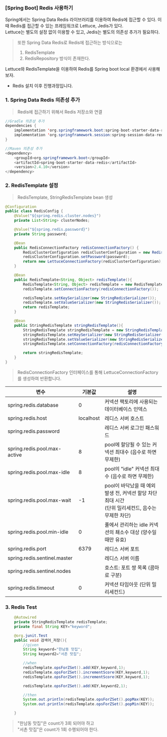 ### [Spring Boot] Redis 사용하기
Spring에서는 Spring Data Redis 라이브러리를 이용하여 Redis에 접근할 수 있다.
이때 Redis를 접근할 수 있는 프레임워크로 Lettuce, Jedis가 있다. <br>
Lettuce는 별도의 설정 없이 이용할 수 있고, Jedis는 별도의 의존성 추가가 필요하다.

> 또한 Spring Data Redis로 Redis에 접근하는 방식으로는
> 1. RedisTemplate
> 2. RedisRepository
> 방식이 존재한다.

Lettuce와 RedisTemplate을 이용하여 Redis를 Spring boot local 환경에서 사용해보자.

* Redis 설치 이후 진행과정입니다.

### 1. Spring Data Redis 의존성 추가
>  Redis에 접근하기 위해서 Redis 저장소와 연결
```java
//Gradle 의존성 추가
dependencies {
    implementation 'org.springframework.boot:spring-boot-starter-data-redis' // spring에서 redis에 대한 의존성
    implementation 'org.springframework.session:spring-session-data-redis' // spring에서 redis를 session storage로 사용하기 위한 의존성
}
```
```java
//Maven 의존성 추가
<dependency>
    <groupId>org.springframework.boot</groupId>
    <artifactId>spring-boot-starter-data-redis</artifactId>
    <version>2.4.10</version>
</dependency>
```

### 2. RedisTemplate 설정
> RedisTemplate, StringRedisTemplate bean 생성
```java
@Configuration
public class RedisConfig {
    @Value("${spring.redis.cluster.nodes}")
    private List<String> clusterNodes;

    @Value("${spring.redis.password}")
    private String password;

    @Bean
    public RedisConnectionFactory redisConnectionFactory() {
        RedisClusterConfiguration redisClusterConfiguration = new RedisClusterConfiguration(clusterNodes);
        redisClusterConfiguration.setPassword(password);
        return new LettuceConnectionFactory(redisClusterConfiguration);
    }

    @Bean
    public RedisTemplate<String, Object> redisTemplate(){
        RedisTemplate<String, Object> redisTemplate = new RedisTemplate<>();
        redisTemplate.setConnectionFactory(redisConnectionFactory());

        redisTemplate.setKeySerializer(new StringRedisSerializer());
        redisTemplate.setValueSerializer(new StringRedisSerializer());
        return redisTemplate;
    }

    @Bean
    public StringRedisTemplate stringRedisTemplate(){
        StringRedisTemplate stringRedisTemplate = new StringRedisTemplate();
        stringRedisTemplate.setKeySerializer(new StringRedisSerializer());
        stringRedisTemplate.setValueSerializer(new StringRedisSerializer());
        stringRedisTemplate.setConnectionFactory(redisConnectionFactory());

        return stringRedisTemplate;
    }
}
```
> RedisConnectionFactory 인터페이스를 통해 LettuceConnectionFactory를 생성하여 반환합니다.


| 변수 | 기본값 | 설명 |
| ------------ | ------------- | ------------- |
| spring.redis.database | 0 | 커넥션 팩토리에 사용되는 데이터베이스 인덱스 |
| spring.redis.host | localhost | 레디스 서버 호스트 |
| spring.redis.password |  | 레디스 서버 로그인 패스워드 |
| spring.redis.pool.max-active | 8 | pool에 할당될 수 있는 커넥션 최대수 (음수로 하면 무제한) |
| spring.redis.pool.max-idle | 8 | pool의 "idle" 커넥션 최대수 (음수로 하면 무제한) |
| spring.redis.pool.max-wait | -1 | pool이 바닥났을 때 예외 발생 전, 커넥션 할당 차단 최대 시간 <br> (단위 밀리세컨드, 음수는 무제한 차단) |
| spring.redis.pool.min-idle | 0 | 풀에서 관리하는 idle 커넥션의 쵀소수 대상 (양수일 때만 유효) |
| spring.redis.port | 6379 | 레디스 서버 포트 |
| spring.redis.sentinel.master |  | 레디스 서버 이름 |
| spring.redis.sentinel.nodes |  | 호스트: 포트 쌍 목록 (콤마로 구분) |
| spring.redis.timeout | 0 | 커넥션 타임아웃 (단위 밀리세컨드) |


### 3. Redis Test
```java
    @Autowired
    private StringRedisTemplate redisTemplate;
    private final String KEY="keyword";

    @org.junit.Test
    public void 검색어_저장(){
        //given
        String keyword="한남동 맛집";
        String keyword2="서촌 맛집";

        //when
        redisTemplate.opsForZSet().add(KEY,keyword,1);
        redisTemplate.opsForZSet().incrementScore(KEY,keyword,1);
        redisTemplate.opsForZSet().incrementScore(KEY,keyword,1);

        redisTemplate.opsForZSet().add(KEY,keyword2,1);

        //then
        System.out.println(redisTemplate.opsForZSet().popMax(KEY));
        System.out.println(redisTemplate.opsForZSet().popMin(KEY));

    }
```

> "한남동 맛집"은 count가 3회 되어야 하고 <br>
> "서촌 맛집"은 count가 1회 수행되어야 한다.
